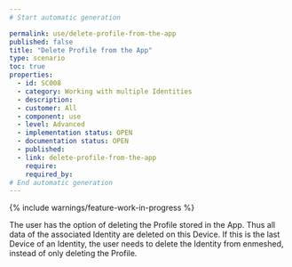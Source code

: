 ```yaml
---
# Start automatic generation

permalink: use/delete-profile-from-the-app
published: false
title: "Delete Profile from the App"
type: scenario
toc: true
properties:
  - id: SC008
  - category: Working with multiple Identities
  - description:
  - customer: All
  - component: use
  - level: Advanced
  - implementation status: OPEN
  - documentation status: OPEN
  - published:
  - link: delete-profile-from-the-app
    require:
    required_by:
# End automatic generation
---
```


{% include warnings/feature-work-in-progress %}

The user has the option of deleting the Profile stored in the App. Thus all data of the associated Identity are deleted on this Device. If this is the last Device of an Identity, the user needs to delete the Identity from enmeshed, instead of only deleting the Profile.
